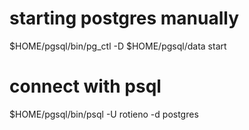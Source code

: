# starting postgres manually
$HOME/pgsql/bin/pg_ctl -D $HOME/pgsql/data start

# connect with psql
$HOME/pgsql/bin/psql -U rotieno -d postgres